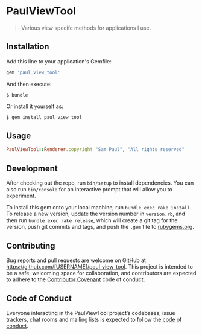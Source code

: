 # PaulViewTool

> Various view specifc methods for applications I use.

## Installation

Add this line to your application's Gemfile:

```ruby
gem 'paul_view_tool'
```

And then execute:

    $ bundle

Or install it yourself as:

    $ gem install paul_view_tool

## Usage
```ruby
PaulViewTool::Renderer.copyright "Sam Paul", "All rights reserved"
```

## Development

After checking out the repo, run `bin/setup` to install dependencies. You can also run `bin/console` for an interactive prompt that will allow you to experiment.

To install this gem onto your local machine, run `bundle exec rake install`. To release a new version, update the version number in `version.rb`, and then run `bundle exec rake release`, which will create a git tag for the version, push git commits and tags, and push the `.gem` file to [rubygems.org](https://rubygems.org).

## Contributing

Bug reports and pull requests are welcome on GitHub at https://github.com/[USERNAME]/paul_view_tool. This project is intended to be a safe, welcoming space for collaboration, and contributors are expected to adhere to the [Contributor Covenant](http://contributor-covenant.org) code of conduct.

## Code of Conduct

Everyone interacting in the PaulViewTool project’s codebases, issue trackers, chat rooms and mailing lists is expected to follow the [code of conduct](https://github.com/[USERNAME]/paul_view_tool/blob/master/CODE_OF_CONDUCT.md).

